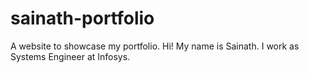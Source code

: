 # sainath-portfolio
A website to showcase my portfolio.
Hi! My name is Sainath. I work as Systems Engineer at Infosys.

